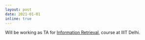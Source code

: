 ```yaml
---
layout: post
date: 2021-01-01
inline: true
---
```


Will be working as TA for <a href="http://techtree.iiitd.edu.in/viewDescription/filename?=CSE508">Information Retrieval</a>, course at IIIT Delhi.
